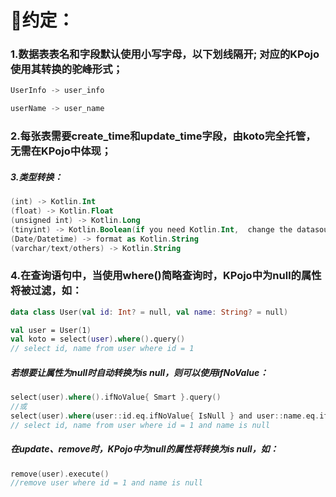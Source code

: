 # 🧷约定：

### 1.数据表表名和字段默认使用小写字母，以下划线隔开; 对应的KPojo使用其转换的驼峰形式；

```kotlin
UserInfo -> user_info

userName -> user_name
```

### 2.每张表需要create_time和update_time字段，由koto完全托管，无需在KPojo中体现；

##### 3.类型转换：

```kotlin
(int) -> Kotlin.Int
(float) -> Kotlin.Float
(unsigned int) -> Kotlin.Long
(tinyint) -> Kotlin.Boolean(if you need Kotlin.Int,  change the datasource url: tinyInt1isBit=false)
(Date/Datetime) -> format as Kotlin.String
(varchar/text/others) -> Kotlin.String
```

### 4.在查询语句中，当使用where()简略查询时，KPojo中为null的属性将被过滤，如：

```kotlin
data class User(val id: Int? = null, val name: String? = null)

val user = User(1)
val koto = select(user).where().query()
// select id, name from user where id = 1
```

##### 若想要让属性为null时自动转换为is null，则可以使用ifNoValue：

```kotlin
select(user).where().ifNoValue{ Smart }.query()
//或
select(user).where(user::id.eq.ifNoValue{ IsNull } and user::name.eq.ifNoValue{ IsNull }).query()
// select id, name from user where id = 1 and name is null
```

##### 在update、remove时，KPojo中为null的属性将转换为is null，如：

```kotlin
remove(user).execute()
//remove user where id = 1 and name is null
```

